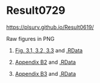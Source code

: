 # Result0729
https://plsurv.github.io/Result0619/

Raw figures in PNG

1. [Fig. 3.1, 3.2, 3.3](https://github.com/PLSurv/Result0619/tree/master/results/FiPLSCox/PNG) and [.RData](https://github.com/PLSurv/Result0619/tree/master/results/FiPLSCox)

2. [Appendix B2](https://github.com/PLSurv/Result0619/tree/master/results/AppendixB2PLSCox/PNG) and [.RData](https://github.com/PLSurv/Result0619/tree/master/results/AppendixB2PLSCox)

3. [Appendix B3](https://github.com/PLSurv/Result0619/tree/master/results/AppendixB4interval/PNG) and [.RData](https://github.com/PLSurv/Result0619/tree/master/results/AppendixB4interval)
